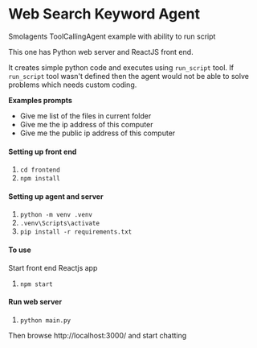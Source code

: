 # Web Search Keyword Agent
Smolagents ToolCallingAgent example with ability to run script

This one has Python web server and ReactJS front end.

It creates simple python code and executes using `run_script` tool.
If `run_script` tool wasn't defined then the agent would not be able to solve problems which needs custom coding.

**Examples prompts**
- Give me list of the files in current folder
- Give me the ip address of this computer
- Give me the public ip address of this computer



#### Setting up front end
1. `cd frontend`
2. `npm install`

#### Setting up agent and server 
1. `python -m venv .venv`
2. `.venv\Scripts\activate`
3. `pip install -r requirements.txt`

#### To use
Start front end Reactjs app
1. `npm start`

#### Run web server
1. `python main.py`

Then browse http://localhost:3000/ and start chatting

